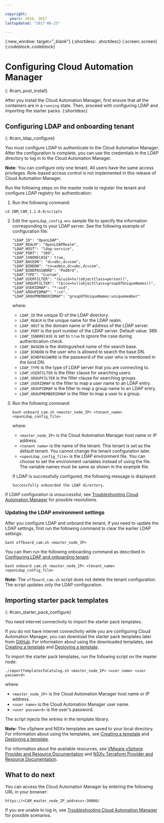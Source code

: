 ```yaml
---

copyright:
  years: 2016, 2017
lastupdated: "2017-06-23"

---
```


{:new_window: target="_blank"}
{:shortdesc: .shortdesc}
{:screen:.screen}
{:codeblock:.codeblock}


# Configuring Cloud Automation Manager
{: #cam_post_install}

After you install the Cloud Automation Manager, first ensure that all the containers are in a `running` state. Then, proceed with configuring LDAP and importing the starter packs. 
{:shortdesc}

## Configuring LDAP and onboarding tenant
{: #cam_ldap_configure}

You must configure LDAP to authenticate to the Cloud Automation Manager. After the configuration is complete, you can use the credentials in the LDAP directory to log in to the Cloud Automation Manager.

**Note:** You can configure only one tenant. All users have the same access privileges. Role-based access control is not implemented in this release of Cloud Automation Manager. 

Run the following steps on the master node to register the tenant and configure LDAP registry for authentication:

1. Run the following command:  
 ```
 cd IBM_CAM_1.1.0.0/scripts
 ``` 
2. Edit the `openLdap_config.env` sample file to specify the information corresponding to your LDAP server. See the following example of configuration file:  
    ```
    "LDAP_ID": "OpenLDAP",
    "LDAP_REALM": "OpenLDAPRealm",
    "LDAP_HOST": "ldap-service",
    "LDAP_PORT": "389",
    "LDAP_IGNORECASE": true,
    "LDAP_BASEDN": "dc=abc,dc=com",
    "LDAP_BINDDN": "cn=admin,dc=abc,dc=com",
    "LDAP_BINDPASSWORD": "Pwd0rd",
    "LDAP_TYPE": "Custom",
    "LDAP_USERFILTER": "(&(uid=%v)(objectClass=person))",
    "LDAP_GROUPFILTER": "(&(cn=%v)(objectClass=groupOfUniqueNames))",
    "LDAP_USERIDMAP": "*:uid",
    "LDAP_GROUPIDMAP": ":cn",
    "LDAP_GROUPMEMBERIDMAP": "groupOfUniqueNames:uniquemember"
    ```
    where:

    * `LDAP_ID` the unique ID of the LDAP directory.
    * `LDAP_REALM` is the unique name for the LDAP realm.
    * `LDAP_HOST` is the domain name or IP address of the LDAP server.
    * `LDAP_PORT` is the port number of the LDAP server. Default value: 389. 
    * `LDAP_IGNORECASE` is set to `true` to ignore the case during authentication check.
    * `LDAP_BASEDN` is the distinguished name of the search base.
    * `LDAP_BINDDN` is the user who is allowed to search the base DN. 
    * `LDAP_BINDPASSWORD` is the password of the user who is mentioned in the bind DN.
    * `LDAP_TYPE` is the type of LDAP server that you are connecting to. 
    * `LDAP_USERFILTER` is the filter clause for searching users. 
    * `LDAP_GROUPFILTER` is the filter clause for searching groups. 
    * `LDAP_USERIDMAP` is the filter to map a user name to an LDAP entry.
    * `LDAP_GROUPIDMAP` is the filter to map a group name to an LDAP entry.
    * `LDAP_GROUPMEMBERIDMAP` is the filter to map a user to a group.

3. Run the following command:  

    ```
    bash onboard_cam.sh <master_node_IP> <tenant_name> <openLdap_config_file>  
    ```

    where:  
    * `<master_node_IP>` is the Cloud Automation Manager host name or IP address.  
    * `<tenant name>` is the name of the tenant. This tenant is set as the default tenant. You cannot change the tenant configuration later. 
    * `<openLdap_config_file>` is the LDAP environment file. You can choose to set the environment variables instead of using the file. The variable names must be same as shown in the example file.

    If LDAP is successfully configured, the following message is displayed:
    ```
    Successfully onboarded the LDAP directory.
    ```

If LDAP configuration is unsuccessful, see [Troubleshooting Cloud Automation Manager](cam_local_troubleshoot.html#troubleshooting-cloud-automation-manager) for possible resolutions. 

### Updating the LDAP environment settings

After you configure LDAP and onboard the tenant, if you need to update the LDAP settings, first run the following command to clear the earlier LDAP settings:

```
bash offboard_cam.sh <master_node_IP>
```

You can then run the following onboarding command as described in [Configuring LDAP and onboarding tenant](cam_post_install.html#cam_ldap_configure):

```
bash onboard_cam.sh <master_node_IP> <tenant_name> <openLdap_config_file>
```

**Note:** The `offboard_cam.sh` script does not delete the tenant configuration. The script updates only the LDAP configuration.

## Importing starter pack templates  
{: #cam_starter_pack_configure}

You need internet connectivity to import the starter pack templates. 

If you do not have internet connectivity while you are configuring Cloud Automation Manager, you can download the starter pack templates later from [GitHub](https://github.com/IBM-CAMHub-Open/starterlibrary). For information about using the downloaded templates, see [Creating a template](cam_creating_template.html#creating-a-template) and [Deploying a template](cam_deploying_local.html#deploying-a-template).

To import the starter pack templates, run the following script on the master node:

```
./importTemplatesToCatalog.sh <master_node_IP> <user name> <user password>
```

   where:

   * `<master_node_IP>` is the Cloud Automation Manager host name or IP address.
   * `<user name>` is the Cloud Automation Manager user name.
   * `<user password>` is the user's password.

The script injects the entries in the template library. 

**Note:** The vSphere and NSXv templates are saved to your local directory. For information about using the templates, see [Creating a template](cam_creating_template.html#creating-a-template) and [Deploying a template](cam_deploying_local.html#deploying-a-template). 

For information about the available resources, see [VMware vSphere Provider and Resource Documentation](https://github.com/IBM-tfproviders/terraform-provider-vsphere/wiki/VMware-vSphere-Provider-and-Resource-Documentation) and [NSXv Terraform Provider and Resource Documentation](https://github.com/IBM-tfproviders/terraform-provider-nsxv/wiki/NSXv-Terraform-Provider-and-Resource-Documentation).

## What to do next

You can access the Cloud Automation Manager by entering the following URL in your browser:

```
https://<CAM_master_node_IP_address>:30000/
```

If you are unable to log in, see [Troubleshooting Cloud Automation Manager](cam_local_troubleshoot#cam_local_troubleshoot) for possible scenarios.

